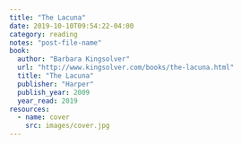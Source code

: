 ```yaml
---
title: "The Lacuna"
date: 2019-10-10T09:54:22-04:00
category: reading
notes: "post-file-name"
book:
  author: "Barbara Kingsolver"
  url: "http://www.kingsolver.com/books/the-lacuna.html"
  title: "The Lacuna"
  publisher: "Harper"
  publish_year: 2009
  year_read: 2019
resources:
  - name: cover
    src: images/cover.jpg
---
```


